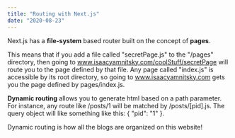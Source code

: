 ```yaml
---
title: "Routing with Next.js"
date: "2020-08-23"
---
```


Next.js has a **file-system** based router built on the concept of **pages**.

This means that if you add a file called "secretPage.js" to the "/pages" directory, then going to www.isaacyamnitsky.com/coolStuff/secretPage will route you to the page defined by that file. Any page called "index.js" is accessible by its root directory, so going to www.isaacyamnitsky.com gets you the page defined by pages/index.js.

**Dynamic routing** allows you to generate html based on a path parameter. For instance, any route like /posts/1 will be matched by /posts/[pid].js. The query object will like something like this: { "pid": "1" }.

Dynamic routing is how all the blogs are organized on this website!
